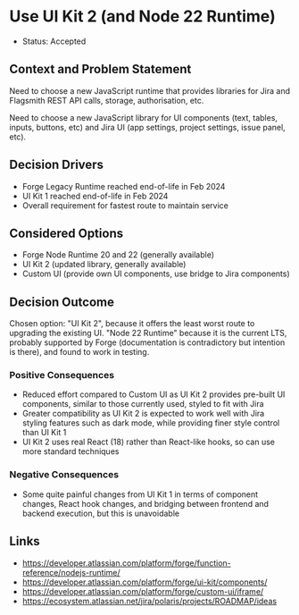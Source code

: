 # Use UI Kit 2 (and Node 22 Runtime)

- Status: Accepted

## Context and Problem Statement

Need to choose a new JavaScript runtime that provides libraries for Jira and Flagsmith REST API
calls, storage, authorisation, etc.

Need to choose a new JavaScript library for UI components (text, tables, inputs, buttons, etc) and Jira UI (app settings,
project settings, issue panel, etc).

## Decision Drivers

- Forge Legacy Runtime reached end-of-life in Feb 2024
- UI Kit 1 reached end-of-life in Feb 2024
- Overall requirement for fastest route to maintain service

## Considered Options

- Forge Node Runtime 20 and 22 (generally available)
- UI Kit 2 (updated library, generally available)
- Custom UI (provide own UI components, use bridge to Jira components)

## Decision Outcome

Chosen option: "UI Kit 2", because it offers the least worst route to upgrading the existing UI. "Node 22 Runtime" because it is the current LTS, probably supported by Forge (documentation is contradictory but intention is there), and found to work in testing.

### Positive Consequences

- Reduced effort compared to Custom UI as UI Kit 2 provides pre-built UI components, similar to those currently used, styled to fit with Jira
- Greater compatibility as UI Kit 2 is expected to work well with Jira styling features such as dark mode, while providing finer style control than UI Kit 1
- UI Kit 2 uses real React (18) rather than React-like hooks, so can use more standard techniques

### Negative Consequences

- Some quite painful changes from UI Kit 1 in terms of component changes, React hook changes, and bridging between frontend and backend execution, but this is unavoidable

## Links

- <https://developer.atlassian.com/platform/forge/function-reference/nodejs-runtime/>
- <https://developer.atlassian.com/platform/forge/ui-kit/components/>
- <https://developer.atlassian.com/platform/forge/custom-ui/iframe/>
- <https://ecosystem.atlassian.net/jira/polaris/projects/ROADMAP/ideas>
